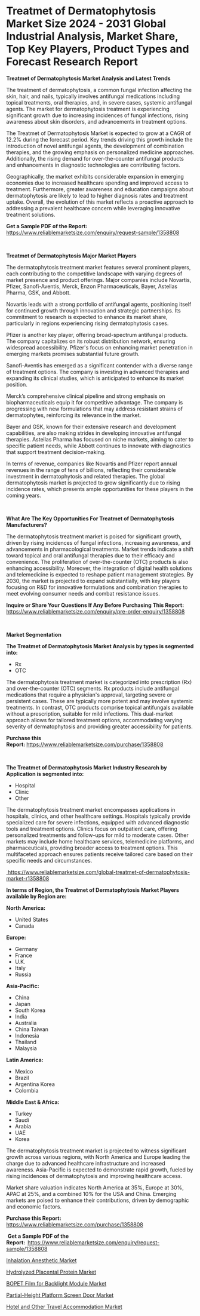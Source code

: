 <p><h1>Treatmet of Dermatophytosis Market Size 2024 - 2031 Global Industrial Analysis, Market Share, Top Key Players, Product Types and Forecast Research Report</h1></p><p><strong>Treatmet of Dermatophytosis Market Analysis and Latest Trends</strong></p>
<p><p>The treatment of dermatophytosis, a common fungal infection affecting the skin, hair, and nails, typically involves antifungal medications including topical treatments, oral therapies, and, in severe cases, systemic antifungal agents. The market for dermatophytosis treatment is experiencing significant growth due to increasing incidences of fungal infections, rising awareness about skin disorders, and advancements in treatment options. </p><p>The Treatmet of Dermatophytosis Market is expected to grow at a CAGR of 12.2% during the forecast period. Key trends driving this growth include the introduction of novel antifungal agents, the development of combination therapies, and the growing emphasis on personalized medicine approaches. Additionally, the rising demand for over-the-counter antifungal products and enhancements in diagnostic technologies are contributing factors. </p><p>Geographically, the market exhibits considerable expansion in emerging economies due to increased healthcare spending and improved access to treatment. Furthermore, greater awareness and education campaigns about dermatophytosis are likely to lead to higher diagnosis rates and treatment uptake. Overall, the evolution of this market reflects a proactive approach to addressing a prevalent healthcare concern while leveraging innovative treatment solutions.</p></p>
<p><strong>Get a Sample PDF of the Report:&nbsp;</strong> <a href="https://www.reliablemarketsize.com/enquiry/request-sample/1358808?utm_campaign=1140&utm_medium=2&utm_source=Github&utm_content=ia&utm_term=05122024&utm_id=treatmet-of-dermatophytosis">https://www.reliablemarketsize.com/enquiry/request-sample/1358808</a></p>
<p>&nbsp;</p>
<p><strong>Treatmet of Dermatophytosis Major Market Players</strong></p>
<p><p>The dermatophytosis treatment market features several prominent players, each contributing to the competitive landscape with varying degrees of market presence and product offerings. Major companies include Novartis, Pfizer, Sanofi-Aventis, Merck, Enzon Pharmaceuticals, Bayer, Astellas Pharma, GSK, and Abbott. </p><p>Novartis leads with a strong portfolio of antifungal agents, positioning itself for continued growth through innovation and strategic partnerships. Its commitment to research is expected to enhance its market share, particularly in regions experiencing rising dermatophytosis cases.</p><p>Pfizer is another key player, offering broad-spectrum antifungal products. The company capitalizes on its robust distribution network, ensuring widespread accessibility. Pfizer's focus on enhancing market penetration in emerging markets promises substantial future growth.</p><p>Sanofi-Aventis has emerged as a significant contender with a diverse range of treatment options. The company is investing in advanced therapies and expanding its clinical studies, which is anticipated to enhance its market position.</p><p>Merck’s comprehensive clinical pipeline and strong emphasis on biopharmaceuticals equip it for competitive advantage. The company is progressing with new formulations that may address resistant strains of dermatophytes, reinforcing its relevance in the market.</p><p>Bayer and GSK, known for their extensive research and development capabilities, are also making strides in developing innovative antifungal therapies. Astellas Pharma has focused on niche markets, aiming to cater to specific patient needs, while Abbott continues to innovate with diagnostics that support treatment decision-making.</p><p>In terms of revenue, companies like Novartis and Pfizer report annual revenues in the range of tens of billions, reflecting their considerable investment in dermatophytosis and related therapies. The global dermatophytosis market is projected to grow significantly due to rising incidence rates, which presents ample opportunities for these players in the coming years.</p></p>
<p>&nbsp;</p>
<p><strong>What Are The Key Opportunities For Treatmet of Dermatophytosis Manufacturers?</strong></p>
<p><p>The dermatophytosis treatment market is poised for significant growth, driven by rising incidences of fungal infections, increasing awareness, and advancements in pharmacological treatments. Market trends indicate a shift toward topical and oral antifungal therapies due to their efficacy and convenience. The proliferation of over-the-counter (OTC) products is also enhancing accessibility. Moreover, the integration of digital health solutions and telemedicine is expected to reshape patient management strategies. By 2030, the market is projected to expand substantially, with key players focusing on R&D for innovative formulations and combination therapies to meet evolving consumer needs and combat resistance issues.</p></p>
<p><strong>Inquire or Share Your Questions If Any Before Purchasing This Report:</strong> <a href="https://www.reliablemarketsize.com/enquiry/pre-order-enquiry/1358808?utm_campaign=1140&utm_medium=2&utm_source=Github&utm_content=ia&utm_term=05122024&utm_id=treatmet-of-dermatophytosis">https://www.reliablemarketsize.com/enquiry/pre-order-enquiry/1358808</a></p>
<p>&nbsp;</p>
<p><strong>Market Segmentation</strong></p>
<p><strong>The Treatmet of Dermatophytosis Market Analysis by types is segmented into:</strong></p>
<p><ul><li>Rx</li><li>OTC</li></ul></p>
<p><p>The dermatophytosis treatment market is categorized into prescription (Rx) and over-the-counter (OTC) segments. Rx products include antifungal medications that require a physician's approval, targeting severe or persistent cases. These are typically more potent and may involve systemic treatments. In contrast, OTC products comprise topical antifungals available without a prescription, suitable for mild infections. This dual-market approach allows for tailored treatment options, accommodating varying severity of dermatophytosis and providing greater accessibility for patients.</p></p>
<p><strong>Purchase this Report:&nbsp;</strong><a href="https://www.reliablemarketsize.com/purchase/1358808?utm_campaign=1140&utm_medium=2&utm_source=Github&utm_content=ia&utm_term=05122024&utm_id=treatmet-of-dermatophytosis">https://www.reliablemarketsize.com/purchase/1358808</a></p>
<p>&nbsp;</p>
<p><strong>The Treatmet of Dermatophytosis Market Industry Research by Application is segmented into:</strong></p>
<p><ul><li>Hospital</li><li>Clinic</li><li>Other</li></ul></p>
<p><p>The dermatophytosis treatment market encompasses applications in hospitals, clinics, and other healthcare settings. Hospitals typically provide specialized care for severe infections, equipped with advanced diagnostic tools and treatment options. Clinics focus on outpatient care, offering personalized treatments and follow-ups for mild to moderate cases. Other markets may include home healthcare services, telemedicine platforms, and pharmaceuticals, providing broader access to treatment options. This multifaceted approach ensures patients receive tailored care based on their specific needs and circumstances.</p></p>
<p><a href="https://www.reliablemarketsize.com/global-treatmet-of-dermatophytosis-market-r1358808?utm_campaign=1140&utm_medium=2&utm_source=Github&utm_content=ia&utm_term=05122024&utm_id=treatmet-of-dermatophytosis">&nbsp;https://www.reliablemarketsize.com/global-treatmet-of-dermatophytosis-market-r1358808</a></p>
<p><strong>In terms of Region, the Treatmet of Dermatophytosis Market Players available by Region are:</strong></p>
<p>
    <p> <strong> North America: </strong>
        <ul>
            <li>United States</li>
            <li>Canada</li>
        </ul>
        </p> 
    <p> <strong> Europe: </strong>
        <ul>
            <li>Germany</li>
            <li>France</li>
            <li>U.K.</li>
            <li>Italy</li>
            <li>Russia</li>
        </ul>
        </p> 
    <p> <strong> Asia-Pacific: </strong>
        <ul>
            <li>China</li>
            <li>Japan</li>
            <li>South Korea</li>
            <li>India</li>
            <li>Australia</li>
            <li>China Taiwan</li>
            <li>Indonesia</li>
            <li>Thailand</li>
            <li>Malaysia</li>
        </ul>
        </p> 
    <p> <strong> Latin America: </strong>
        <ul>
            <li>Mexico</li>
            <li>Brazil</li>
            <li>Argentina Korea</li>
            <li>Colombia</li>
        </ul>
        </p> 
    <p> <strong> Middle East & Africa: </strong>
        <ul>
            <li>Turkey</li>
            <li>Saudi</li>
            <li>Arabia</li>
            <li>UAE</li>
            <li>Korea</li>
        </ul>
    </p>
    </p>
<p><p>The dermatophytosis treatment market is projected to witness significant growth across various regions, with North America and Europe leading the charge due to advanced healthcare infrastructure and increased awareness. Asia-Pacific is expected to demonstrate rapid growth, fueled by rising incidences of dermatophytosis and improving healthcare access.</p><p>Market share valuation indicates North America at 35%, Europe at 30%, APAC at 25%, and a combined 10% for the USA and China. Emerging markets are poised to enhance their contributions, driven by demographic and economic factors.</p></p>
<p><strong>Purchase this Report: </strong><a href="https://www.reliablemarketsize.com/purchase/1358808?utm_campaign=1140&utm_medium=2&utm_source=Github&utm_content=ia&utm_term=05122024&utm_id=treatmet-of-dermatophytosis">https://www.reliablemarketsize.com/purchase/1358808</a></p>
<p>&nbsp;<strong>Get a Sample PDF of the Report:&nbsp;&nbsp;</strong><a href="https://www.reliablemarketsize.com/enquiry/request-sample/1358808?utm_campaign=1140&utm_medium=2&utm_source=Github&utm_content=ia&utm_term=05122024&utm_id=treatmet-of-dermatophytosis">https://www.reliablemarketsize.com/enquiry/request-sample/1358808</a></p>
<p><strong></strong></p>
<p><p><a href="https://www.linkedin.com/pulse/revenue-analysis-inhalation-anesthetic-market-projected-58-ijqhe?utm_campaign=1140&utm_medium=2&utm_source=Github&utm_content=ia&utm_term=05122024&utm_id=treatmet-of-dermatophytosis">Inhalation Anesthetic Market</a></p><p><a href="https://www.linkedin.com/pulse/global-hydrolyzed-placental-protein-market-trends-applications-leuse?utm_campaign=1140&utm_medium=2&utm_source=Github&utm_content=ia&utm_term=05122024&utm_id=treatmet-of-dermatophytosis">Hydrolyzed Placental Protein Market</a></p><p><a href="https://issuu.com/reportprime-2/docs/bopet-film-for-backlight-module-market-size-2030.p?utm_campaign=1140&utm_medium=2&utm_source=Github&utm_content=ia&utm_term=05122024&utm_id=treatmet-of-dermatophytosis">BOPET Film for Backlight Module Market</a></p><p><a href="https://issuu.com/reportprime-2/docs/partial-height-platform-screen-door-market-size-20?utm_campaign=1140&utm_medium=2&utm_source=Github&utm_content=ia&utm_term=05122024&utm_id=treatmet-of-dermatophytosis">Partial-Height Platform Screen Door Market</a></p><p><a href="https://github.com/AKSHATREPORTPRIME/Market-Research-Report-List-6/blob/main/hotel-and-other-travel-accommodation-market.md?utm_campaign=1140&utm_medium=2&utm_source=Github&utm_content=ia&utm_term=05122024&utm_id=treatmet-of-dermatophytosis">Hotel and Other Travel Accommodation Market</a></p></p>